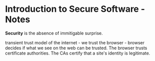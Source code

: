 # Introduction to Secure Software - Notes

**Security** is the absence of immitigable surprise.

transient trust model of the internet - we trust the browser - browser decides if what we see on the web can be trusted. The browser trusts certificate authorities. The CAs certify that a site's identity is legitimate.



